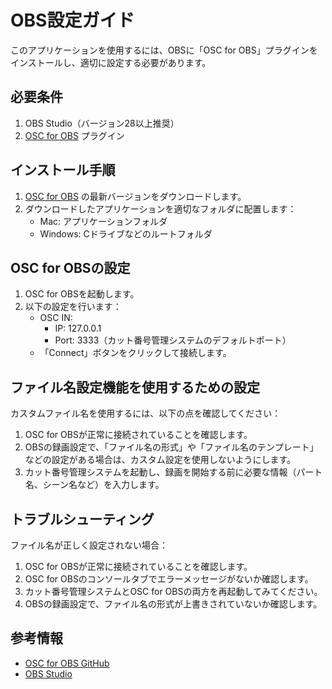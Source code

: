 # OBS設定ガイド

このアプリケーションを使用するには、OBSに「OSC for OBS」プラグインをインストールし、適切に設定する必要があります。

## 必要条件

1. OBS Studio（バージョン28以上推奨）
2. [OSC for OBS](https://github.com/jshea2/OSC-for-OBS/releases) プラグイン

## インストール手順

1. [OSC for OBS](https://github.com/jshea2/OSC-for-OBS/releases) の最新バージョンをダウンロードします。
2. ダウンロードしたアプリケーションを適切なフォルダに配置します：
   - Mac: アプリケーションフォルダ
   - Windows: Cドライブなどのルートフォルダ

## OSC for OBSの設定

1. OSC for OBSを起動します。
2. 以下の設定を行います：
   - OSC IN:
     - IP: 127.0.0.1
     - Port: 3333（カット番号管理システムのデフォルトポート）
   - 「Connect」ボタンをクリックして接続します。

## ファイル名設定機能を使用するための設定

カスタムファイル名を使用するには、以下の点を確認してください：

1. OSC for OBSが正常に接続されていることを確認します。
2. OBSの録画設定で、「ファイル名の形式」や「ファイル名のテンプレート」などの設定がある場合は、カスタム設定を使用しないようにします。
3. カット番号管理システムを起動し、録画を開始する前に必要な情報（パート名、シーン名など）を入力します。

## トラブルシューティング

ファイル名が正しく設定されない場合：

1. OSC for OBSが正常に接続されていることを確認します。
2. OSC for OBSのコンソールタブでエラーメッセージがないか確認します。
3. カット番号管理システムとOSC for OBSの両方を再起動してみてください。
4. OBSの録画設定で、ファイル名の形式が上書きされていないか確認します。

## 参考情報

- [OSC for OBS GitHub](https://github.com/jshea2/OSC-for-OBS)
- [OBS Studio](https://obsproject.com/)
